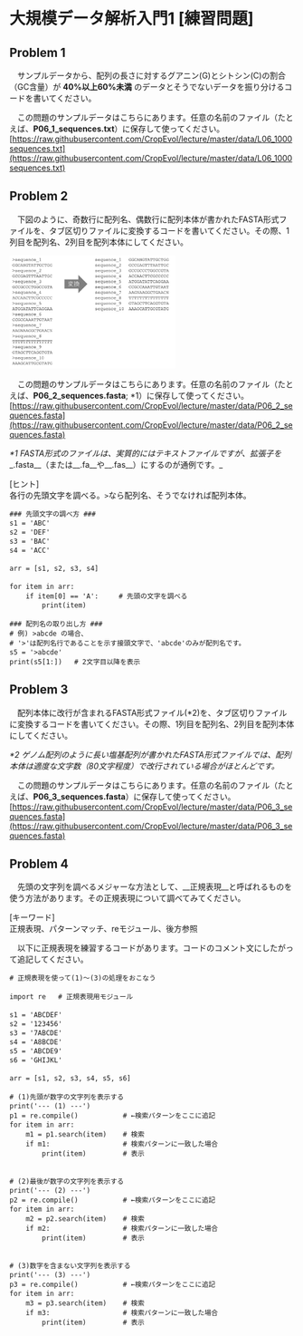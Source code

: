 # 大規模データ解析入門1 [練習問題]

## Problem 1
　サンプルデータから、配列の長さに対するグアニン(G)とシトシン(C)の割合（GC含量）が __40%以上60%未満__ のデータとそうでないデータを振り分けるコードを書いてください。  

　この問題のサンプルデータはこちらにあります。任意の名前のファイル（たとえば、__P06_1_sequences.txt__）に保存して使ってください。  
[https://raw.githubusercontent.com/CropEvol/lecture/master/data/L06_1000sequences.txt](https://raw.githubusercontent.com/CropEvol/lecture/master/data/L06_1000sequences.txt)

## Problem 2
　下図のように、奇数行に配列名、偶数行に配列本体が書かれたFASTA形式ファイルを、タブ区切りファイルに変換するコードを書いてください。その際、1列目を配列名、2列目を配列本体にしてください。  
<div style="margin-bottom: 5px;"><img src="../images/06/06_Problem_02_1.png" height="200px" alt="Win/information03"></div>
</div>

　この問題のサンプルデータはこちらにあります。任意の名前のファイル（たとえば、__P06_2_sequences.fasta__; *1）に保存して使ってください。  
[https://raw.githubusercontent.com/CropEvol/lecture/master/data/P06_2_sequences.fasta](https://raw.githubusercontent.com/CropEvol/lecture/master/data/P06_2_sequences.fasta)  

_*1 FASTA形式のファイルは、実質的にはテキストファイルですが、拡張子を__.fasta__（または__.fa__や__.fas__）にするのが通例です。_

[ヒント]  
各行の先頭文字を調べる。`>`なら配列名、そうでなければ配列本体。  

```python3
### 先頭文字の調べ方 ###
s1 = 'ABC'
s2 = 'DEF'
s3 = 'BAC'
s4 = 'ACC'

arr = [s1, s2, s3, s4]

for item in arr:
    if item[0] == 'A':     # 先頭の文字を調べる
        print(item)

### 配列名の取り出し方 ###
# 例) >abcde の場合、
# '>'は配列名行であることを示す接頭文字で、'abcde'のみが配列名です。
s5 = '>abcde'
print(s5[1:])   # 2文字目以降を表示
```

## Problem 3
　配列本体に改行が含まれるFASTA形式ファイル(*2)を、タブ区切りファイルに変換するコードを書いてください。その際、1列目を配列名、2列目を配列本体にしてください。  

_*2 ゲノム配列のように長い塩基配列が書かれたFASTA形式ファイルでは、配列本体は適度な文字数（80文字程度）で改行されている場合がほとんどです。_

　この問題のサンプルデータはこちらにあります。任意の名前のファイル（たとえば、__P06_3_sequences.fasta__）に保存して使ってください。  
[https://raw.githubusercontent.com/CropEvol/lecture/master/data/P06_3_sequences.fasta](https://raw.githubusercontent.com/CropEvol/lecture/master/data/P06_3_sequences.fasta)  

## Problem 4
　先頭の文字列を調べるメジャーな方法として、__正規表現__と呼ばれるものを使う方法があります。その正規表現について調べてみてください。

[キーワード]  
正規表現、パターンマッチ、reモジュール、後方参照

　以下に正規表現を練習するコードがあります。コードのコメント文にしたがって追記してください。

```python3
# 正規表現を使って(1)〜(3)の処理をおこなう

import re   # 正規表現用モジュール

s1 = 'ABCDEF'
s2 = '123456'
s3 = '7ABCDE'
s4 = 'A8BCDE'
s5 = 'ABCDE9'
s6 = 'GHIJKL'

arr = [s1, s2, s3, s4, s5, s6]

# (1)先頭が数字の文字列を表示する
print('--- (1) ---')
p1 = re.compile()           # ←検索パターンをここに追記
for item in arr:
    m1 = p1.search(item)    # 検索
    if m1:                  # 検索パターンに一致した場合
        print(item)         # 表示


# (2)最後が数字の文字列を表示する
print('--- (2) ---')
p2 = re.compile()           # ←検索パターンをここに追記
for item in arr:
    m2 = p2.search(item)    # 検索
    if m2:                  # 検索パターンに一致した場合
        print(item)         # 表示


# (3)数字を含まない文字列を表示する
print('--- (3) ---')
p3 = re.compile()           # ←検索パターンをここに追記
for item in arr:
    m3 = p3.search(item)    # 検索
    if m3:                  # 検索パターンに一致した場合
        print(item)         # 表示
```
